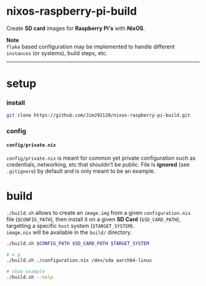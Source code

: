 # nixos-raspberry-pi-build

Create **SD card** images for **Raspberry Pi's** with **NixOS**.

**Note**  
`flake` based configuration may be implemented to handle different `instances` (or systems), build steps, etc.

---

# setup

### install

```sh
git clone https://github.com/JimJ92120/nixos-raspberry-pi-build.git
```

### config

#### `config/private.nix`

`config/private.nix` is meant for common yet private configuration such as credentials, networking, etc that shouldn't be public.
File is **ignored** (see `.gitignore`) by default and is only meant to be an example.

# build

`./build.sh` allows to create an `image.img` from a given `configuration.nix` file (`$CONFIG_PATH`), then install it on a given **SD Card** (`$SD_CARD_PATH`), targetting a specific `host` system (`$TARGET_SYSTEM`).  
`image.nix` will be available in the `build/` directory.

```sh
./build.sh $CONFIG_PATH $SD_CARD_PATH $TARGET_SYSTEM

# e.g
./build.sh ./configuration.nix /dev/sda aarch64-linux

# show example
./build.sh --help
```
